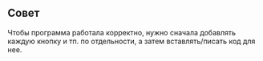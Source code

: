 ## Совет
Чтобы программа работала корректно, нужно сначала добавлять каждую кнопку и тп. по отдельности, а затем вставлять/писать код для нее. 
